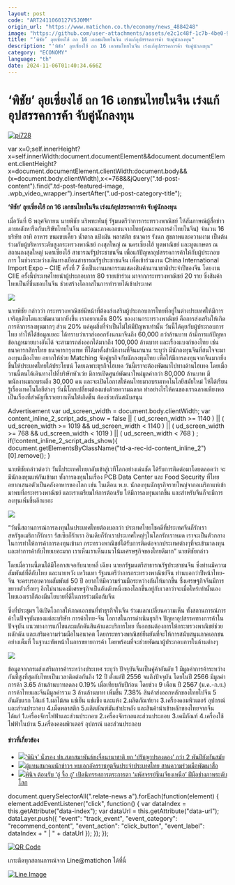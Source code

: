 ```yaml
---
layout: post
code: "ART2411060127V5J0MM"
origin_url: "https://www.matichon.co.th/economy/news_4884248"
image: "https://github.com/user-attachments/assets/e2c1c48f-1c7b-4be0-923b-ee69bcff7301"
title: "‘พิชัย’ ลุยเซี่ยงไฮ้ ถก 16 เอกชนไทยในจีน เร่งแก้อุปสรรคการค้า จับคู่นักลงทุน"
description: "'พิชัย' ลุยเซี่ยงไฮ้ ถก 16 เอกชนไทยในจีน เร่งแก้อุปสรรคการค้า จับคู่นักลงทุน"
category: "ECONOMY"
language: "th"
date: 2024-11-06T01:40:34.666Z
---
```


# ‘พิชัย’ ลุยเซี่ยงไฮ้ ถก 16 เอกชนไทยในจีน เร่งแก้อุปสรรคการค้า จับคู่นักลงทุน

[![](https://www.matichon.co.th/wp-content/uploads/2024/11/pi728-2.jpg "pi728")](https://www.matichon.co.th/wp-content/uploads/2024/11/pi728-2.jpg)

var x=0;self.innerHeight?x=self.innerWidth:document.documentElement&&document.documentElement.clientHeight?x=document.documentElement.clientWidth:document.body&&(x=document.body.clientWidth),x<=768&&jQuery(".td-post-content").find(".td-post-featured-image, .wpb\_video\_wrapper").insertAfter(".ud-post-category-title");

**‘พิชัย’ ลุยเซี่ยงไฮ้ ถก 16 เอกชนไทยในจีน เร่งแก้อุปสรรคการค้า จับคู่นักลงทุน**

เมื่อวันที่ 6 พฤศจิกายน นายพิชัย นริพทะพันธุ์ รัฐมนตรีว่าการกระทรวงพาณิชย์ ให้สัมภาษณ์ผู้สื่อข่าว ภายหลังหารือกับบริษัทไทยในจีน และคณะภาคเอกชนจากไทย(คณะหอการค้าไทยในจีน) จำนวน 16 บริษัท อาทิ อาหาร ขนมขบเคี้ยว น้ำตาล แป้งมัน พลาสติก ธนาคาร รังนก สุขภาพและความงาม เป็นต้น ร่วมกับผู้บริหารระดับสูงกระทรวงพาณิชย์ กงสุลใหญ่ ณ นครเซี่ยงไฮ้ ทูตพาณิชย์ และทูตเกษตร ณ สถานกงสุลใหญ่ นครเซี่ยงไฮ้ สาธารณรัฐประชาชนจีน เพื่อแก้ปัญหาอุปสรรคการค้าให้กับผู้ประกอบการ ในช่วงระหว่างเดินทางเยือนสาธารณรัฐประชาชนจีน เพื่อเข้าร่วมงาน China International Import Expo – CIIE ครั้งที่ 7 ซึ่งเป็นงานมหกรรมแสดงสินค้านานาชาติประจำปีของจีน โดยงาน CIIE ครั้งนี้ประเทศไทยนำผู้ประกอบการ 80 รายเข้าร่วม มาจากกระทรวงพาณิชย์ 20 ราย ซึ่งสินค้าไทยเป็นที่ชื่นชอบในจีน ช่วยสร้างโอกาสในการทำรายได้เข้าประเทศ

![](https://www.matichon.co.th/wp-content/uploads/2024/11/3138601_0-1024x683.jpg)

นายพิชัย กล่าวว่า กระทรวงพาณิชย์มีหน้าที่ต้องส่งเสริมผู้ประกอบการไทยที่อยู่ในต่างประเทศให้มีการเจริญเติบโตและพัฒนามากยิ่งขึ้น เราอยากเห็น 80% ของงานกระทรวงพาณิชย์ คือการส่งเสริมให้เกิดการค้าการลงทุนมากๆ ส่วน 20% แค่คุมสิ่งที่จำเป็นไม่ให้มีปัญหาเท่านั้น วันนี้ได้คุยกับผู้ประกอบการไทย ทำให้ได้ข้อมูลเยอะ ได้ทราบว่าเราส่งออกรังนกมาจีนถึง 60,000 กว่าล้านบาท ถ้ามีการแก้ปัญหาข้อกฎหมายบางอันได้ จะสามารถส่งออกได้มากถึง 100,000 ล้านบาท และเรื่องแบงก์ของไทย เช่น ธนาคารกสิกรไทย ธนาคารกรุงเทพ ที่ได้มาตั้งสำนักงานที่จีนมานาน ระบุว่า มีนักลงทุนจีนที่สนใจจะมาลงทุนเมืองไทย อยากให้ช่วย Matching จับคู่ธุรกิจกับนักลงทุนไทย เพื่อให้มีการลงทุนจากจีนมากยิ่งขึ้นให้ประเทศไทยได้ประโยชน์ โดยเฉพาะธุรกิจไฮเทค วันนี้เราจะต้องพัฒนาไปทางด้านไฮเทค โดยเมื่อวานนี้ตนได้เดินทางไปที่บริษัทหัวเว่ย มีการเปิดศูนย์พัฒนาใหม่มูลค่ากว่า 80,000 ล้านบาท มีพนักงานมาอบรมถึง 30,000 คน และจะเปิดโอกาสให้คนไทยมาอบรมเทคโนโลยีสมัยใหม่ ให้ได้เรียนรู้เรื่องเทคโนโลยีต่างๆ วันนี้โลกเปลี่ยนต้องแข่งด้วยความฉลาด ทำอย่างไรให้คนของเราฉลาดเพียงพอ เป็นเรื่องที่สำคัญที่เราอยากเห็นให้เกิดขึ้น ต้องช่วยกันสนับสนุน

Advertisement var ud\_screen\_width = document.body.clientWidth; var content\_inline\_2\_script\_ads\_show = false || ( ud\_screen\_width >= 1140 ) || ( ud\_screen\_width >= 1019 && ud\_screen\_width < 1140 ) || ( ud\_screen\_width >= 768 && ud\_screen\_width < 1019 ) || ( ud\_screen\_width < 768 ) ; if(!content\_inline\_2\_script\_ads\_show){ document.getElementsByClassName("td-a-rec-id-content\_inline\_2")\[0\].remove(); }

นายพิชัยกล่าวต่อว่า วันนี้ประเทศไทยกลับเข้าสู่เวทีโลกอย่างเด่นชัด ได้รับการติดต่อมาโดยตลอดว่า จะมีนักลงทุนแห่กันเข้ามา ทั้งการลงทุนในเรื่อง PCB Data Center และ Food Security ที่ไทยอยากเสนอตัวเป็นคลังอาหารของโลก เช่น ในเดือน พ.ย. นักลงทุนนักธุรกิจรายใหญ่จากอเมริกาแห่เข้ามาพบที่กระทรวงพาณิชย์ และเราเตรียมให้การต้อนรับ ให้มีการลงทุนมากขึ้น และสำหรับจีนก็จะมีการลงทุนเพิ่มขึ้นอีกเยอะ

![](https://www.matichon.co.th/wp-content/uploads/2024/11/3138602_0-1024x579.jpg)

“วันนี้สถานการณ์การลงทุนในประเทศไทยต้องบอกว่า ประเทศไทยโชคดีที่ประเทศจีนก็รักเรา สหรัฐอเมริกาก็รักเรา รัสเซียก็รักเรา อินเดียก็รักเราประเทศใหญ่ๆในโลกรักเราหมด เราจะเป็นตัวกลางในการทำให้การค้าการลงทุนเข้ามา กระทรวงพาณิชย์ได้รับการติดต่อจากประเทศต่างๆที่จะเข้ามาลงทุนและทำการค้ากับไทยเยอะมาก เราเห็นเราเห็นแนวโน้มเศรษฐกิจของไทยดีมาก” นายพิชัยกล่าว

โดยเมื่อวานนี้ตนได้มีโอกาสเจอกับนายหลี่ เฉียง นายกรัฐมนตรีสาธารณรัฐประชาชนจีน ซึ่งท่านมีความสัมพันธ์ที่ดีกับไทย และนายหวัง เหวินเทา รัฐมนตรีว่าการกระทรวงพาณิชย์จีน ท่านบอกว่าปีหน้าไทย-จีน จะครบรอบความสัมพันธ์ 50 ปี อยากให้มีความร่วมมือระหว่างกันให้มากขึ้น ซึ่งเศรษฐกิจจีนมีการขยายตัวเรื่อยๆ อีกไม่นานคงมีเศรษฐกิจเป็นอันดับหนึ่งของโลกขึ้นอยู่กับเวลาว่าจะเมื่อไหร่เท่านั้นเอง ไทยเองเราก็ต้องมีนโยบายที่ดีในการร่วมมือกับจีน

ซึ่งที่ประชุมฯ ได้เปิดโอกาสให้ภาคเอกชนที่ทำธุรกิจในจีน ร่วมแลกเปลี่ยนความเห็น ทั้งสถานการณ์การค้าในปัจจุบันของแต่ละบริษัท การค้าไทย-จีน โอกาสในการดำเนินธุรกิจ ปัญหาอุปสรรคทางการค้าในปัจจุบัน แนวทางการแก้ไขและผลักดันสินค้าและบริการไทย ที่เอกชนต้องการให้กระทรวงพาณิชย์ช่วยผลักดัน และเสริมความร่วมมือในอนาคต โดยกระทรวงพาณิชย์ยืนยันที่จะให้การสนับสนุนภาคเอกชนอย่างเต็มที่ ในฐานะทัพหน้าในการขยายการค้า โดยพร้อมที่จะช่วยพัฒนาผู้ประกอบการในด้านต่างๆ

![](https://www.matichon.co.th/wp-content/uploads/2024/11/3138603_0-768x1024.jpg)

ข้อมูลจากกรมส่งเสริมการค้าระหว่างประเทศ ระบุว่า ปัจจุบันจีนเป็นคู่ค้าอันดับ 1 มีมูลค่าการค้าระหว่างกันที่สูงที่สุดกับไทยเป็นเวลาติดต่อกันถึง 12 ปี ตั้งแต่ปี 2556 จนถึงปัจจุบัน โดยในปี 2566 มีมูลค่าการค้า 3.65 ล้านล้านบาทลดลง 0.19% เมื่อเทียบกับปีก่อน โดยช่วง 9 เดือน ปี 2567 (ม.ค.-ก.ย.) การค้าไทยและจีนมีมูลค่ารวม 3 ล้านล้านบาท เพิ่มขึ้น 7.38% สินค้าส่งออกหลักของไทยไปจีน 5 อันดับแรก ได้แก่ 1.ผลไม้สด แช่เย็น แช่แข็ง และแห้ง 2.ผลิตภัณฑ์ยาง 3.เครื่องคอมพิวเตอร์ อุปกรณ์และส่วนประกอบ 4.เม็ดพลาสติก 5.ผลิตภัณฑ์มันสำปะหลัง และสินค้านำเข้าหลักของไทยจากจีน ได้แก่ 1.เครื่องจักรไฟฟ้าและส่วนประกอบ 2.เครื่องจักรกลและส่วนประกอบ 3.เคมีภัณฑ์ 4.เครื่องใช้ไฟฟ้าในบ้าน 5.เครื่องคอมพิวเตอร์ อุปกรณ์ และส่วนประกอบ

#### ข่าวที่เกี่ยวข้อง

*   [![](https://www.matichon.co.th/wp-content/uploads/2024/10/4564.jpg)‘พินิจ’ นั่งรอง ปธ.สภาสมาพันธ์ขงจื่อนานาชาติ ยก ‘ปรัชญาปรองดอง’ กว่า 2 พันปียังทันสมัย](https://www.matichon.co.th/foreign/news_4854871)
*   [![](https://www.matichon.co.th/wp-content/uploads/2024/06/16451.jpg)ผู้แทนสมาคมนักข่าวฯ พบเอกอัครราชทูตจีนประจำประเทศไทย สานความร่วมมือพัฒนาสื่อ](https://www.matichon.co.th/local/news_4639343)
*   [![](https://www.matichon.co.th/wp-content/uploads/2024/02/5786-1.jpg)พินิจ ต้อนรับ ‘อู๋ จื้อ อู่’ เปิดนิทรรศการตระการตา ‘มหัศจรรย์ซินเจียงเหนือ’ ฝีมือช่างภาพระดับโลก](https://www.matichon.co.th/publicize/news_4443151)

document.querySelectorAll(".relate-news a").forEach(function(element) { element.addEventListener("click", function() { var dataIndex = this.getAttribute("data-index"); var dataUrl = this.getAttribute("data-url"); dataLayer.push({ "event": "track\_event", "event\_category": "recommend\_content", "event\_action": "click\_button", "event\_label": dataIndex + " | " + dataUrl }); }); });

[![QR Code](https://www.matichon.co.th/wp-content/uploads/2023/07/wob1371z.jpg)](https://lin.ee/ht0nDxX)

เกาะติดทุกสถานการณ์จาก Line@matichon ได้ที่นี่

[![Line Image](https://www.matichon.co.th/wp-content/uploads/2023/07/th.png)](https://lin.ee/ht0nDxX)
